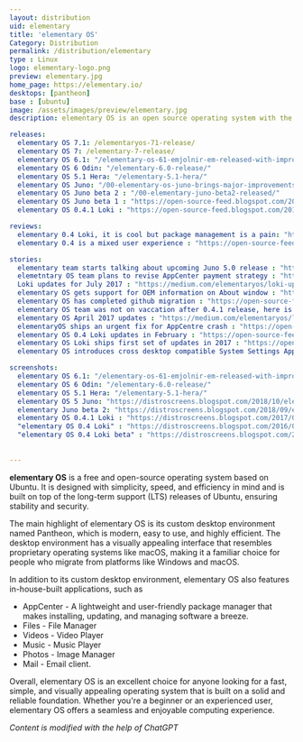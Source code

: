 ```yaml
---
layout: distribution
uid: elementary
title: 'elementary OS'
Category: Distribution
permalink: /distribution/elementary
type : Linux
logo: elementary-logo.png
preview: elementary.jpg
home_page: https://elementary.io/
desktops: [pantheon]
base : [ubuntu]
image: /assets/images/preview/elementary.jpg
description: elementary OS is an open source operating system with the motto of pay what you want. The elementary is a profit oriented project and presents a sustainable development ecosystem.

releases:
  elementary OS 7.1: /elementaryos-71-release/
  elementary OS 7: /elementary-7-release/
  elementary OS 6.1: "/elementary-os-61-emjolnir-em-released-with-improved-user-experience/"
  elementary OS 6 Odin: "/elementary-6.0-release/"
  elementary OS 5.1 Hera: "/elementary-5.1-hera/"
  elementary OS Juno: "/00-elementary-os-juno-brings-major-improvements/"
  elementary OS Juno beta 2 : "/00-elementary-juno-beta2-released/"
  elementary OS Juno beta 1 : "https://open-source-feed.blogspot.com/2018/07/elementary-os-juno-beta-1-is-available.html"
  elementary OS 0.4.1 Loki : "https://open-source-feed.blogspot.com/2017/05/elementary-os-041-loki-released-based.html"

reviews:
  elementary 0.4 Loki, it is cool but package management is a pain: "https://open-source-feed.blogspot.com/2017/01/elementary-os-looks-cool-but-package.html"
  elementary 0.4 is a mixed user experience : "https://open-source-feed.blogspot.com/2016/11/elementary-os-04-is-mixed-user.html"

stories:
  elementary team starts talking about upcoming Juno 5.0 release : "https://goo.gl/u8MRad"
  elemetntary OS team plans to revise AppCenter payment strategy : "https://open-source-feed.blogspot.com/2018/02/elementary-os-plans-to-revise-appcenter.html"
  Loki updates for July 2017 : "https://medium.com/elementaryos/loki-updates-for-july-471e1dd234c9"
  elementary OS gets support for OEM information on About window : "https://open-source-feed.blogspot.com/2017/07/elementary-os-gets-support-for-oem.html"
  elementary OS has completed github migration : "https://open-source-feed.blogspot.com/2017/06/elementary-os-has-completed-github.html"
  elementary OS team was not on vaccation after 0.4.1 release, here is updates in May : "https://open-source-feed.blogspot.com/2017/05/elementary-os-team-was-not-on-vaccation.html"
  elementary OS April 2017 updates : "https://medium.com/elementaryos/loki-updates-for-april-c565b6024426"
  elementaryOS ships an urgent fix for AppCentre crash : "https://open-source-feed.blogspot.com/2017/04/elementaryos-ships-urgent-fix-for.html"
  elementary OS 0.4 Loki updates in February : "https://open-source-feed.blogspot.com/2017/03/elementary-os-04-loki-updates-in.html"
  elementary OS Loki ships first set of updates in 2017 : "https://open-source-feed.blogspot.com/2017/01/elementary-os-loki-ships-first-set-of.html"
  elementary OS introduces cross desktop compatible System Settings App(Switchboard) : "https://open-source-feed.blogspot.com/2016/12/elementary-os-introduces-cross-desktop.html"

screenshots:
  elementary OS 6.1: "/elementary-os-61-emjolnir-em-released-with-improved-user-experience/"
  elementary OS 6 Odin: "/elementary-6.0-release/"
  elementary OS 5.1 Hera: "/elementary-5.1-hera/"
  elementary OS 5 Juno: "https://distroscreens.blogspot.com/2018/10/elementary-os-5-juno-screenshots.html"
  elementary Juno beta 2: "https://distroscreens.blogspot.com/2018/09/elementary-juno-beta-2-screenshots.html"
  elementary OS 0.4.1 Loki : "https://distroscreens.blogspot.com/2017/05/elementary-os-041-loki-screenshots.html"
  "elementary OS 0.4 Loki" : "https://distroscreens.blogspot.com/2016/09/elementary-os-04-loki-screenshots.html"
  "elementary OS 0.4 Loki beta" : "https://distroscreens.blogspot.com/2016/06/elementary-os-04-loki-beta-screenshots.html"
    
    
---
```


**elementary OS** is a free and open-source operating system based on Ubuntu. It is designed with simplicity, speed, and efficiency in mind and is built on top of the long-term support (LTS) releases of Ubuntu, ensuring stability and security.

The main highlight of elementary OS is its custom desktop environment named Pantheon, which is modern, easy to use, and highly efficient. The desktop environment has a visually appealing interface that resembles proprietary operating systems like macOS, making it a familiar choice for people who migrate from platforms like Windows and macOS.

In addition to its custom desktop environment, elementary OS also features in-house-built applications, such as 

- AppCenter - A lightweight and user-friendly package manager that makes installing, updating, and managing software a breeze.
- Files - File Manager
- Videos - Video Player
- Music - Music Player
- Photos - Image Manager
- Mail - Email client.

Overall, elementary OS is an excellent choice for anyone looking for a fast, simple, and visually appealing operating system that is built on a solid and reliable foundation. Whether you're a beginner or an experienced user, elementary OS offers a seamless and enjoyable computing experience.

*Content is modified with the help of ChatGPT*